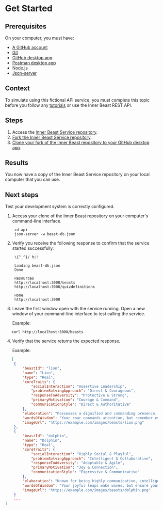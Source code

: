 # Get Started

## Prerequisites

On your computer, you must have:

* [A GitHub account](https://www.google.com/url?sa=t&source=web&rct=j&opi=89978449&url=https://github.com/signup&ved=2ahUKEwi6uOqCnviNAxW2LTQIHSTyNFAQFnoECBcQAQ&usg=AOvVaw0a6qEmIZVdziwPUb-hFApr)
* [Git](https://git-scm.com/downloads)
* [GitHub desktop app](https://github.com/apps/desktop)
* [Postman desktop app](https://www.postman.com/downloads)
* [Node.js](https://nodejs.org/en/download)
* [Json-server](https://www.npmjs.com/package/json-server)

## Context

To simulate using this fictional API service, you must complete this topic before you follow any [tutorials](../tutorials/tutorials.md) or use the Inner Beast REST API.

## Steps

1. Access the [Inner Beast Service repository](https://github.com/allenaavila/inner-beast-service).
2. [Fork the Inner Beast Service repository](https://docs.github.com/en/pull-requests/collaborating-with-pull-requests/working-with-forks/fork-a-repo?tool=webui#forking-a-repository).
3. [Clone your fork of the Inner Beast repository to your GitHub desktop app](https://docs.github.com/en/pull-requests/collaborating-with-pull-requests/working-with-forks/fork-a-repo?tool=webui#forking-a-repository).

## Results

You now have a copy of the Inner Beast Service repository on your local computer that you can use.

## Next steps

Test your development system is correctly configured.

1. Access your clone of the Inner Beast repository on your computer's command-line interface.

   ```shell
    cd api
    json-server -w beast-db.json
    ```

2. Verify you receive the following response to confirm that the service started successfully:

   ```shell
    \{^_^}/ hi!

    Loading beast-db.json
    Done

    Resources
    http://localhost:3000/beasts
    http://localhost:3000/quizdefinitions

    Home
    http://localhost:3000
    ```

3. Leave the first window open with the service running. Open a new window of your command-line interface to test calling the service.

   Example:

```shell
   curl http://localhost:3000/beasts
   ```

4. Verify that the service returns the expected response.

   Example:

```json
   [
    {
        "beastId": "lion",
        "name": "Lion",
        "type": "Real",
        "coreTraits": {
            "socialInteraction": "Assertive Leadership",
            "problemSolvingApproach": "Direct & Courageous",
            "responseToAdversity": "Protective & Strong",
            "primaryMotivation": "Courage & Command",
            "communicationStyle": "Direct & Authoritative"
        },
        "elaboration": "Possesses a dignified and commanding presence, inspiring respect and naturally taking charge.",
        "wordsOfWisdom": "Your roar commands attention, but remember even the king of the jungle needs to listen to the whispers of the savanna to truly lead.",
        "imageUrl": "https://example.com/images/beasts/lion.png"
    },
    {
        "beastId": "dolphin",
        "name": "Dolphin",
        "type": "Real",
        "coreTraits": {
            "socialInteraction": "Highly Social & Playful",
            "problemSolvingApproach": "Intelligent & Collaborative",
            "responseToAdversity": "Adaptable & Agile",
            "primaryMotivation": "Joy & Connection",
            "communicationStyle": "Expressive & Communicative"
        },
        "elaboration": "Known for being highly communicative, intelligent, and adaptable in social situations, approaching life with a joyful and inquisitive spirit.",
        "wordsOfWisdom": "Your joyful leaps make waves, but ensure your playful currents don't inadvertently capsize smaller boats in the shared ocean of collaboration.",
        "imageUrl": "https://example.com/images/beasts/dolphin.png"
    }
    ...
]
   ```
